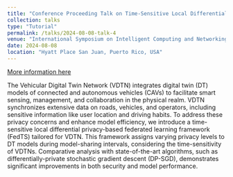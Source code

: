 ```yaml
---
title: "Conference Proceeding Talk on Time-Sensitive Local Differential Privacy-Based Federated Learning for Vehicular Digital Twin Networks"
collection: talks
type: "Tutorial"
permalink: /talks/2024-08-08-talk-4
venue: "International Symposium on Intelligent Computing and Networking"
date: 2024-08-08
location: "Hyatt Place San Juan, Puerto Rico, USA"
---
```


[More information here](https://www.isicn.org/2024/program.html)


The Vehicular Digital Twin Network (VDTN) integrates digital twin (DT) models of connected and autonomous vehicles (CAVs) to facilitate smart sensing, management, and collaboration in the physical realm. VDTN synchronizes extensive data on roads, vehicles, and operators, including sensitive information like user location and driving habits. To address these privacy concerns and enhance model efficiency, we introduce a time-sensitive local differential privacy-based federated learning framework (FedTS) tailored for VDTN. This framework assigns varying privacy levels to DT models during model-sharing intervals, considering the time-sensitivity of VDTNs. Comparative analysis with state-of-the-art algorithms, such as differentially-private stochastic gradient descent (DP-SGD), demonstrates significant improvements in both security and model performance.

